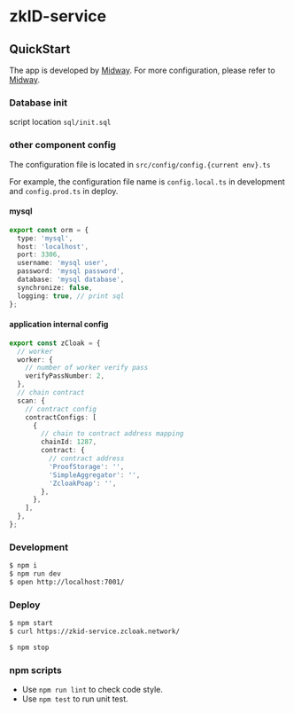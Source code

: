 # zkID-service

## QuickStart

The app is developed by [Midway](https://midwayjs.org ). For more configuration, please refer to [Midway](https://midwayjs.org ).

### Database init

script location `sql/init.sql`

### other component config

The configuration file is  located in `src/config/config.{current env}.ts`

For example, the configuration file name is `config.local.ts` in development and `config.prod.ts` in deploy.

#### mysql

```typescript
export const orm = {
  type: 'mysql',
  host: 'localhost',
  port: 3306,
  username: 'mysql user',
  password: 'mysql password',
  database: 'mysql database',
  synchronize: false,
  logging: true, // print sql
};
```



#### application internal config

```typescript
export const zCloak = {
  // worker
  worker: {
    // number of worker verify pass
    verifyPassNumber: 2,
  },
  // chain contract 
  scan: {
    // contract config
    contractConfigs: [
      {
        // chain to contract address mapping
        chainId: 1287,
        contract: {
   	      // contract address
          'ProofStorage': '',
          'SimpleAggregator': '',
          'ZcloakPoap': '',
        },
      },
    ],
  },
};
```




### Development

```bash
$ npm i
$ npm run dev
$ open http://localhost:7001/
```

### Deploy

```bash
$ npm start
$ curl https://zkid-service.zcloak.network/
```

```bash
$ npm stop
```

### npm scripts

- Use `npm run lint` to check code style.
- Use `npm test` to run unit test.


[midway]: https://midwayjs.org
